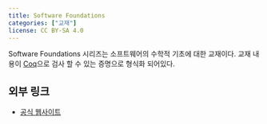 ```yaml
---
title: Software Foundations
categories: ["교재"]
license: CC BY-SA 4.0
---
```


Software Foundations 시리즈는 소프트웨어의 수학적 기초에 대한 교재이다.
교재 내용이 [Coq](Coq)으로 검사 할 수 있는 증명으로 형식화 되어있다.

## 외부 링크
* [공식 웹사이트](https://softwarefoundations.cis.upenn.edu/)
